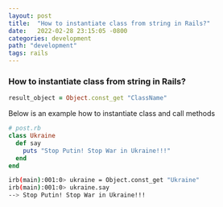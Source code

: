 ```yaml
---
layout: post
title:  "How to instantiate class from string in Rails?"
date:   2022-02-28 23:15:05 -0800
categories: development
path: "development"
tags: rails
---
```


### How to instantiate class from string in Rails?

```ruby
result_object = Object.const_get "ClassName"
```

Below is an example how to instantiate class and call methods

```ruby
# post.rb
class Ukraine
  def say
    puts "Stop Putin! Stop War in Ukraine!!!"
  end
end
```

```sh
irb(main):001:0> ukraine = Object.const_get "Ukraine"
irb(main):001:0> ukraine.say
--> Stop Putin! Stop War in Ukraine!!!
```
